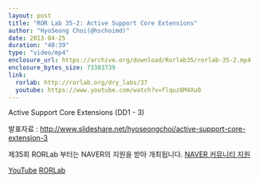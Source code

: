 ```yaml
---
layout: post
title: "ROR Lab 35-2: Active Support Core Extensions"
author: "HyoSeong Choi(@hschoimd)"
date: 2013-04-25
duration: "40:39"
type: "video/mp4"
enclosure_url: https://archive.org/download/Rorlab35/rorlab-35-2.mp4
enclosure_bytes_size: 73383739
link:
  rorlab: http://rorlab.org/dry_labs/37
  youtube: https://www.youtube.com/watch?v=flquz6M4Xu0
---
```


<p>Active Support Core Extensions (DD1 - 3)</p>

<p>발표자료 : <a href="http://www.slideshare.net/hyoseongchoi/active-support-core-extension-3">http://www.slideshare.net/hyoseongchoi/active-support-core-extension-3</a></p>

<p>제35회 RORLab 부터는 NAVER의 지원을 받아 개최됩니다. <a href="http://developer.naver.com/wiki/pages/Community">NAVER 커뮤니티 지원</a></p>

<div class="btn-group">
  <a class="btn btn-default btn-xs" href="{{ page.link.youtube }}">YouTube</a>
  <a class="btn btn-default btn-xs" href="{{ page.link.rorlab }}">RORLab</a>
</div>